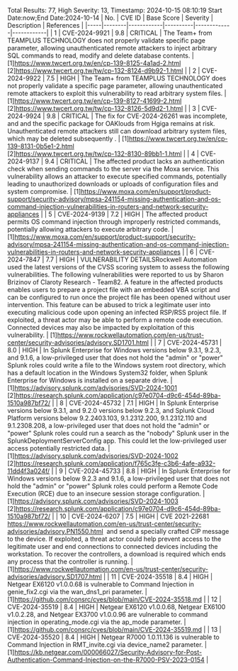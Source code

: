 Total Results: 77, High Severity: 13, Timestamp: 2024-10-15 08:10:19
Start Date:now;End Date:2024-10-14
| No. | CVE ID | Base Score | Severity | Description | References |
|-----|--------|------------|----------|-------------|------------|
| 1 | CVE-2024-9921 | 9.8  | CRITICAL | The Team+ from TEAMPLUS TECHNOLOGY does not properly validate specific page parameter, allowing unauthenticated remote attackers to inject arbitrary SQL commands to read, modify and delete database contents. | [1]https://www.twcert.org.tw/en/cp-139-8125-4a1ad-2.html<br>[2]https://www.twcert.org.tw/tw/cp-132-8124-d9b92-1.html |
| 2 | CVE-2024-9922 | 7.5  | HIGH | The Team+ from TEAMPLUS TECHNOLOGY does not properly validate a specific page parameter, allowing unauthenticated remote attackers to exploit this vulnerability to read arbitrary system files. | [1]https://www.twcert.org.tw/en/cp-139-8127-41699-2.html<br>[2]https://www.twcert.org.tw/tw/cp-132-8126-5d9d2-1.html |
| 3 | CVE-2024-9924 | 9.8  | CRITICAL | The fix for CVE-2024-26261 was incomplete, and and the specific package for OAKlouds from Hgiga remains at risk. Unauthenticated remote attackers still can download arbitrary system files, which may be deleted subsequently . | [1]https://www.twcert.org.tw/en/cp-139-8131-0b5e1-2.html<br>[2]https://www.twcert.org.tw/tw/cp-132-8130-89bb1-1.html |
| 4 | CVE-2024-9137 | 9.4  | CRITICAL | The affected product lacks an authentication check when sending commands to the server via the Moxa service. This vulnerability allows an attacker to execute specified commands, potentially leading to unauthorized downloads or uploads of configuration files and system compromise. | [1]https://www.moxa.com/en/support/product-support/security-advisory/mpsa-241154-missing-authentication-and-os-command-injection-vulnerabilities-in-routers-and-network-security-appliances |
| 5 | CVE-2024-9139 | 7.2  | HIGH | The affected product permits OS command injection through improperly restricted commands, potentially allowing attackers to execute arbitrary code. | [1]https://www.moxa.com/en/support/product-support/security-advisory/mpsa-241154-missing-authentication-and-os-command-injection-vulnerabilities-in-routers-and-network-security-appliances |
| 6 | CVE-2024-7847 | 7.7  | HIGH | VULNERABILITY DETAILSRockwell Automation used the latest versions of the CVSS scoring system to assess the following vulnerabilities. The following vulnerabilities were reported to us by Sharon Brizinov of Claroty Research - Team82. A feature in the affected products enables users to prepare a project file with an embedded VBA script and can be configured to run once the project file has been opened without user intervention.  This feature can be abused to trick a legitimate user into executing malicious code upon opening an infected RSP/RSS project file. If exploited, a threat actor may be able to perform a remote code execution. Connected devices may also be impacted by exploitation of this vulnerability. | [1]https://www.rockwellautomation.com/en-us/trust-center/security-advisories/advisory.SD1701.html |
| 7 | CVE-2024-45731 | 8.0  | HIGH | In Splunk Enterprise for Windows versions below 9.3.1, 9.2.3, and 9.1.6, a low-privileged user that does not hold the "admin" or "power" Splunk roles could write a file to the Windows system root directory, which has a default location in the Windows System32 folder, when Splunk Enterprise for Windows is installed on a separate drive. | [1]https://advisory.splunk.com/advisories/SVD-2024-1001<br>[2]https://research.splunk.com/application/c97e0704-d9c6-454d-89ba-1510a987bf72/ |
| 8 | CVE-2024-45732 | 7.1  | HIGH | In Splunk Enterprise versions below 9.3.1, and 9.2.0 versions below 9.2.3, and Splunk Cloud Platform versions below 9.2.2403.103, 9.1.2312.200, 9.1.2312.110 and 9.1.2308.208, a low-privileged user that does not hold the "admin" or "power" Splunk roles could run a search as the "nobody" Splunk user in the SplunkDeploymentServerConfig app. This could let the low-privileged user access potentially restricted data. | [1]https://advisory.splunk.com/advisories/SVD-2024-1002<br>[2]https://research.splunk.com/application/f765c3fe-c3b6-4afe-a932-11dd4f3a024f/ |
| 9 | CVE-2024-45733 | 8.8  | HIGH | In Splunk Enterprise for Windows versions below 9.2.3 and 9.1.6, a low-privileged user that does not hold the "admin" or "power" Splunk roles could perform a Remote Code Execution (RCE) due to an insecure session storage configuration. | [1]https://advisory.splunk.com/advisories/SVD-2024-1003<br>[2]https://research.splunk.com/application/c97e0704-d9c6-454d-89ba-1510a987bf72/ |
| 10 | CVE-2024-6207 | 7.5  | HIGH | CVE 2021-22681 https://www.rockwellautomation.com/en-us/trust-center/security-advisories/advisory.PN1550.html  and send a specially crafted CIP message to the device.  If exploited, a threat actor could help prevent access to the legitimate user and end connections to connected devices including the workstation.  To recover the controllers, a download is required which ends any process that the controller is running. | [1]https://www.rockwellautomation.com/en-us/trust-center/security-advisories/advisory.SD1707.html |
| 11 | CVE-2024-35518 | 8.4  | HIGH | Netgear EX6120 v1.0.0.68 is vulnerable to Command Injection in genie_fix2.cgi via the wan_dns1_pri parameter. | [1]https://github.com/consrc/cves/blob/main/CVE-2024-35518.md |
| 12 | CVE-2024-35519 | 8.4  | HIGH | Netgear EX6120 v1.0.0.68, Netgear EX6100 v1.0.2.28, and Netgear EX3700 v1.0.0.96 are vulnerable to command injection in operating_mode.cgi via the ap_mode parameter. | [1]https://github.com/consrc/cves/blob/main/CVE-2024-35519.md |
| 13 | CVE-2024-35520 | 8.4  | HIGH | Netgear R7000 1.0.11.136 is vulnerable to Command Injection in RMT_invite.cgi via device_name2 parameter. | [1]https://kb.netgear.com/000066027/Security-Advisory-for-Post-Authentication-Command-Injection-on-the-R7000-PSV-2023-0154 |
